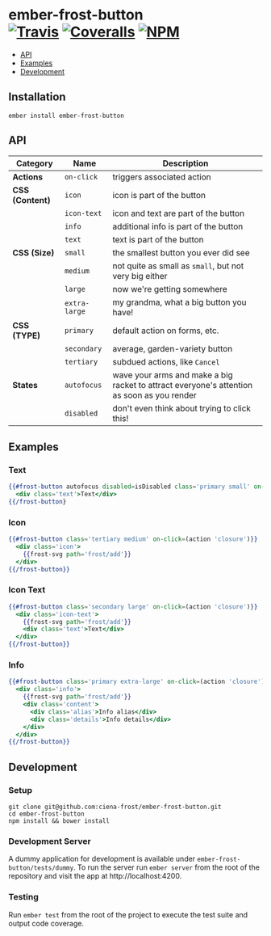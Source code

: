 [ci-img]: https://travis-ci.org/ciena-frost/ember-frost-button.svg "Travis CI Build Status"
[ci-url]: https://travis-ci.org/ciena-frost/ember-frost-button

[cov-img]: https://coveralls.io/repos/github/ciena-frost/ember-frost-button/badge.svg?branch=master "Coveralls Code Coverage"
[cov-url]: https://coveralls.io/github/ciena-frost/ember-frost-button

[npm-img]: https://img.shields.io/npm/v/ember-frost-button.svg "NPM Version"
[npm-url]: https://www.npmjs.com/package/ember-frost-button

# ember-frost-button <br /> [![Travis][ci-img]][ci-url] [![Coveralls][cov-img]][cov-url] [![NPM][npm-img]][npm-url]

 * [API](#API)
 * [Examples](#Examples)
 * [Development](#Development)

## Installation
```
ember install ember-frost-button
```

## API

| Category | Name | Description |
| -------- | ---- | ----------- |
| **Actions** | `on-click` | triggers associated action |
| **CSS (Content)** | `icon` | icon is part of the button |
| | `icon-text` | icon and text are part of the button |
| | `info` | additional info is part of the button |
| | `text` | text is part of the button |
| **CSS (Size)** | `small` | the smallest button you ever did see |
| | `medium` | not quite as small as `small`, but not very big either |
| | `large` | now we're getting somewhere  |
| | `extra-large` | my grandma, what a big button you have! |
| **CSS (TYPE)** | `primary` | default action on forms, etc. |
| | `secondary` | average, garden-variety button |
| | `tertiary` | subdued actions, like `Cancel` |
| **States** | `autofocus` | wave your arms and make a big racket to attract everyone's attention as soon as you render |
| | `disabled` | don't even think about trying to click this! |

## Examples

### Text
```handlebars
{{#frost-button autofocus disabled=isDisabled class='primary small' on-click=(action 'closure')}}
  <div class='text'>Text</div>
{{/frost-button}
```

### Icon
```handlebars
{{#frost-button class='tertiary medium' on-click=(action 'closure')}}
  <div class='icon'>
    {{frost-svg path='frost/add'}}
  </div>
{{/frost-button}}
```

### Icon Text
```handlebars
{{#frost-button class='secondary large' on-click=(action 'closure')}}
  <div class='icon-text'>
    {{frost-svg path='frost/add'}}
    <div class='text'>Text</div>
  </div>
{{/frost-button}}
```

### Info
```handlebars
{{#frost-button class='primary extra-large' on-click=(action 'closure')}}
  <div class='info'>
    {{frost-svg path='frost/add'}}
    <div class='content'>
      <div class='alias'>Info alias</div>
      <div class='details'>Info details</div>
    </div>
  </div>
{{/frost-button}}
```

## Development
### Setup
```
git clone git@github.com:ciena-frost/ember-frost-button.git
cd ember-frost-button
npm install && bower install
```

### Development Server
A dummy application for development is available under `ember-frost-button/tests/dummy`.
To run the server run `ember server` from the root of the repository and visit the app at http://localhost:4200.

### Testing
Run `ember test` from the root of the project to execute the test suite and output code coverage.
